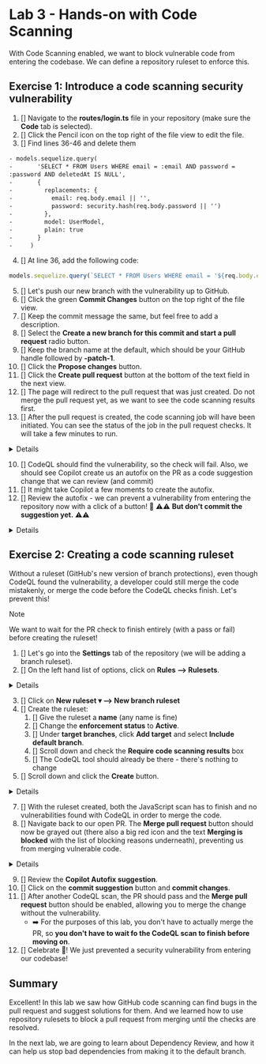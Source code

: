 # Lab 3 - Hands-on with Code Scanning

With Code Scanning enabled, we want to block vulnerable code from entering the codebase. We can define a repository ruleset to enforce this.

## Exercise 1: Introduce a code scanning security vulnerability

1. [] Navigate to the **routes/login.ts** file in your repository (make sure the **Code** tab is selected).
2. [] Click the Pencil icon on the top right of the file view to edit the file.
3. [] Find lines 36-46 and delete them

```diff-nopaste
- models.sequelize.query(
-       'SELECT * FROM Users WHERE email = :email AND password = :password AND deletedAt IS NULL',
-       {
-         replacements: {
-           email: req.body.email || '',
-           password: security.hash(req.body.password || '')
-         },
-         model: UserModel,
-         plain: true
-       }
-     )
```

4. [] At line 36, add the following code:

```javascript
models.sequelize.query(`SELECT * FROM Users WHERE email = '${req.body.email || ''}' AND password = '${security.hash(req.body.password || '')}' AND deletedAt IS NULL`, { model: UserModel, plain: true })
```

5. [] Let's push our new branch with the vulnerability up to GitHub.
6. [] Click the green **Commit Changes** button on the top right of the file view.
7. [] Keep the commit message the same, but feel free to add a description.
8. [] Select the **Create a new branch for this commit and start a pull request** radio button.
9. [] Keep the branch name at the default, which should be your GitHub handle followed by **-patch-1**.
10. [] Click the **Propose changes** button.
11. [] Click the **Create pull request** button at the bottom of the text field in the next view.
12. [] The page will redirect to the pull request that was just created. Do not merge the pull request yet, as we want to see the code scanning results first.
13. [] After the pull request is created, the code scanning job will have been initiated. You can see the status of the job in the pull request checks. It will take a few minutes to run.

<details>

  ![image](images/lab-3-1-3.png)
</details>

10. [] CodeQL should find the vulnerability, so the check will fail. Also, we should see Copilot create us an autofix on the PR as a code suggestion change that we can review (and commit)
11. [] It might take Copilot a few moments to create the autofix.
12. [] Review the autofix - we can prevent a vulnerability from entering the repository now with a click of a button! 🎉 ⚠️⚠️ **But don't commit the suggestion yet.** ⚠️⚠️

<details>

  ![image](images/lab-3-1-4.png)
</details>

## Exercise 2: Creating a code scanning ruleset

Without a ruleset (GitHub's new version of branch protections), even though CodeQL found the vulnerability, a developer could still merge the code mistakenly, or merge the code before the CodeQL checks finish. Let's prevent this!

> [!NOTE]  
> We want to wait for the PR check to finish entirely (with a pass or fail) before creating the ruleset!

1. [] Let's go into the **Settings** tab of the repository (we will be adding a branch ruleset).
2. [] On the left hand list of options, click on **Rules --> Rulesets**.

<details>

  ![image](images/lab-3-2-1.png)
</details>

3. [] Click on **New ruleset ▾ --> New branch ruleset**
4. [] Create the ruleset:
    1. [] Give the ruleset a **name** (any name is fine)
    2. [] Change the **enforcement status** to **Active**.
    3. [] Under **target branches**, click **Add target** and select **Include default branch**.
    4. [] Scroll down and check the **Require code scanning results** box
    5. [] The CodeQL tool should already be there - there's nothing to change
5. [] Scroll down and click the **Create** button.

<details>

  ![image](images/lab-3-2-2.png)
</details>

7. [] With the ruleset created, both the JavaScript scan has to finish and no vulnerabilities found with CodeQL in order to merge the code.
8. [] Navigate back to our open PR. The **Merge pull request** button should now be grayed out (there also a big red icon and the text **Merging is blocked** with the list of blocking reasons underneath), preventing us from merging vulnerable code.

<details>

  ![image](images/lab-3-2-3.png)
</details>

9. [] Review the **Copilot Autofix suggestion**.
10. [] Click on the **commit suggestion** button and **commit changes**.
11. [] After another CodeQL scan, the PR should pass and the **Merge pull request** button should be enabled, allowing you to merge the change without the vulnerability.
    - ➡️ For the purposes of this lab, you don't have to actually merge the PR, so **you don't have to wait fo the CodeQL scan to finish before moving on**.
12. [] Celebrate 🎉! We just prevented a security vulnerability from entering our codebase!

## Summary

Excellent!  In this lab we saw how GitHub code scanning can find bugs in the pull request and suggest solutions for them. And we learned how to use repository rulesets to block a pull request from merging until the checks are resolved.

In the next lab, we are going to learn about Dependency Review, and how it can help us stop bad dependencies from making it to the default branch.

